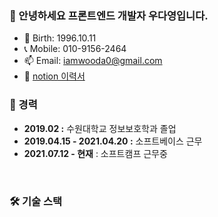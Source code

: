 ### 👋 안녕하세요 프론트엔드 개발자 우다영입니다.
- 🎂 Birth: 1996.10.11
- 📞 Mobile: 010-9156-2464
- 📫 Email: iamwooda0@gmail.com
- 📜 [notion 이력서](https://truthful-paw-79e.notion.site/83a4bd92174342468680fdb355bb337a?pvs=4)
  <br/>

### 💼 경력
- **2019.02 :** 수원대학교 정보보호학과 졸업
- **2019.04.15 - 2021.04.20 :** 소프트베이스 근무
- **2021.07.12 -  현재** : 소프트캠프 근무중
<br/>


### 🛠 기술 스택




<!---
DaYoung-woo/DaYoung-woo is a ✨ special ✨ repository because its `README.md` (this file) appears on your GitHub profile.
You can click the Preview link to take a look at your changes.
--->

